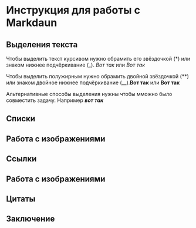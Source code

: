 # Инструкция для работы с Markdaun

## Выделения текста

Чтобы выделить текст курсивом нужно обрамить его звёздочкой (*) или знаком нижнее подчёркивание (_). *Вот так* или _Вот так_

Чтобы выделить полужирным нужно обрамить двойной звёздочкой (**) или знаком двойное нижнее подчёркивание (__).**Вот так** или __Вот так__

Альтернативные способы выделения нужны чтобы мможно было совместить задачу. Например **_вот так_**

## Списки

## Работа с изображениями

## Ссылки

## Работа с изображениями

## Цитаты

## Заключение